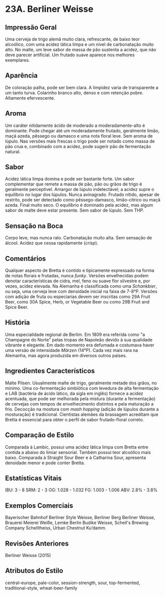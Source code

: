 # 23A. Berliner Weisse

## Impressão Geral

Uma cerveja de trigo alemã muito clara, refrescante, de baixo teor alcoólico, com uma acidez lática limpa e um nível de carbonatação muito alto. No malte, um leve sabor de massa de pão sustenta a acidez, que não deve parecer artificial. Um frutado suave aparece nos melhores exemplares.

## Aparência

De coloração palha, pode ser bem clara. A limpidez varia de transparente a um tanto turva. Colarinho branco alto, denso e com retenção pobre. Altamente efervescente.

## Aroma

Um caráter nitidamente ácido de moderado a moderadamente-alto é dominante. Pode chegar até um moderadamente frutado, geralmente limão, maçã azeda, pêssego ou damasco e uma nota floral leve. Sem aroma de lúpulo. Nas versões mais frescas o trigo pode ser notado como massa de pão crua e, combinado com a acidez, pode sugerir pão de fermentação natural.

## Sabor

Acidez lática limpa domina e pode ser bastante forte. Um sabor complementar que remete a massa de pão, pão ou grãos de trigo é geralmente perceptível. Amargor de lúpulo indetectável; a acidez supre o equilíbrio no lugar dos lúpulos. Nunca avinagrado. Frutado nítido, apesar de restrito, pode ser detectado como pêssego-damasco, limão-cítrico ou maçã azeda. Final muito seco. O equilíbrio é dominado pela acidez, mas algum sabor de malte deve estar presente. Sem sabor de lúpulo. Sem THP.

## Sensação na Boca

Corpo leve, mas nunca ralo. Carbonatação muito alta. Sem sensação de álcool. Acidez que cessa rapidamente (*crisp*).

## Comentários

Qualquer aspecto de Bretta é contido e tipicamente expressado na forma de notas florais e frutadas, nunca *funky*. Versões envelhecidas podem denotar características de cidra, mel, feno ou suave flor silvestre e, por vezes, acidez elevada. Na Alemanha é classificada como uma *Schankbier*, ou seja, uma cerveja leve com densidade inicial na faixa de 7-8°P. Versões com adição de fruta ou especiarias devem ser inscritas como 29A Fruit Beer, como 30A Spice, Herb, or Vegetable Beer ou como 29B Fruit and Spice Beer.

## História

Uma especialidade regional de Berlim. Em 1809 era referida como "a Champagne do Norte" pelas tropas de Napoleão devido à sua qualidade vibrante e elegante. Em dado momento era defumada e costumava haver uma versão de intensidade *Märzen* (14°P). Cada vez mais rara na Alemanha, mas agora produzida em diversos outros países.

## Ingredientes Característicos

Malte Pilsen. Usualmente malte de trigo, geralmente metade dos grãos, no mínimo. Uma co-fermentação simbiótica com levedura de alta fermentação e LAB (bactéria de ácido lático, da sigla em inglês) fornece a acidez acentuada, que pode ser melhorada pela mistura (durante a fermentação) de cervejas com tempos de envelhecimento distintos e pela maturação a frio. Decocção na mostura com *mash hopping* (adição de lúpulos durante a mosturação) é tradicional. Cientistas alemães da brassagem acreditam que Bretta é essencial para obter o perfil de sabor frutado-floral correto.

## Comparação de Estilo

Comparada à Lambic, possui uma acidez lática limpa com Bretta entre contida a abaixo do limiar sensorial. Também possui teor alcoólico mais baixo. Comparada à Straight Sour Beer e à Catharina Sour, apresenta densidade menor e pode conter Bretta.

## Estatísticas Vitais

IBU: 3 - 8
SRM: 2 - 3
OG: 1.028 - 1.032
FG: 1.003 - 1.006
ABV: 2.8% - 3.8%

## Exemplos Comerciais

Bayerischer Bahnhof Berliner Style Weisse, Berliner Berg Berliner Weisse, Brauerei Meierei Weiße, Lemke Berlin Budike Weisse, Schell's Brewing Company Schelltheiss, Urban Chestnut Ku’damm.

## Revisões Anteriores

Berliner Weisse (2015)

## Atributos do Estilo

central-europe, pale-color, session-strength, sour, top-fermented, traditional-style, wheat-beer-family
